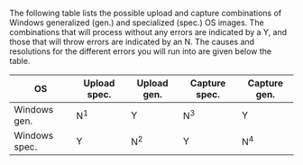 The following table lists the possible upload and capture combinations of Windows generalized (gen.) and specialized (spec.) OS images. The combinations that will process without any errors are indicated by a Y, and those that will throw errors are indicated by an N. The causes and resolutions for the different errors you will run into are given below the table.

| OS | Upload spec. | Upload gen. | Capture spec. | Capture gen. |
| --- | --- | --- | --- | --- |
| Windows gen. |N<sup>1</sup> |Y |N<sup>3</sup> |Y |
| Windows spec. |Y |N<sup>2</sup> |Y |N<sup>4</sup> |
